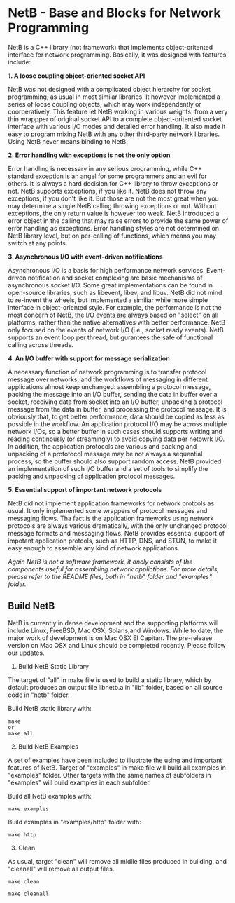 # NetB - Base and Blocks for Network Programming  

NetB is a C++ library (not framework) that implements object-oritented interface for network programming. Basically, it was designed with features include: 

**1. A loose coupling object-oriented socket API**         

NetB was not designed with a complicated object hierarchy for socket programming, as usual in most similar libraries. It however implemented a series of loose coupling objects, which may work independently or coorperatively. This feature let NetB working in various weights: from a very thin wrappper of original socket API to a complete object-oritented socket interface with various I/O modes and detailed error handling. It also made it easy to program mixing NetB with any other third-party network libraries. Using NetB never means binding to NetB. 

**2. Error handling with exceptions is not the only option**    

Error handling is necessary in any serious programming, while C++ standard exception is an angel for some programmers and an evil for others. It is always a hard decision for C++ library to throw exceptions or not. NetB supports exceptions, if you like it. NetB does not throw any exceptions, if you don't like it. But those are not the most great when you may determine a single NetB calling throwing exceptions or not. Without exceptions, the only return value is however too weak. NetB introduced a error object in the calling that may raise errors to provide the same power of error handling as exceptions. Error handling styles are not determined on NetB library level, but on per-calling of functions, which means you may switch at any points.  

**3. Asynchronous I/O with event-driven notifications**  

Asynchronous I/O is a basis for high performance network services. Event-driven notification and socket complexing are basic mechanisms of asynchronous socket I/O. Some great implementations can be found in open-source libraries, such as libevent, libev, and libuv. NetB did not mind to re-invent the wheels, but implemented a similiar while more simple interface in object-oriented style. For example, the performance is not the most concern of NetB, the I/O events are always based on "select" on all platforms, rather than the native alternatives with better performance. NetB only focused on the events of network I/O (i.e., socket ready events). NetB supports an event loop per thread, but gurantees the safe of functional calling across threads.   

**4. An I/O buffer with support for message serialization**   

A necessary function of network programming is to transfer protocol message over networks, and the workflows of messaging in different applications almost keep unchanged: assembling a protocol message, packing the message into an I/O buffer, sending the data in buffer over a socket, receiving data from socket into an I/O buffer, unpacking a protocol message from the data in buffer, and processing the protocol message. It is obviously that, to get better performance, data should be copied as less as possible in the workflow. An application protocol I/O may be across multiple network I/Os, so a better buffer in such cases should supports writing and reading continously (or streamingly) to avoid copying data per netowrk I/O. In addition, the application protocols are various and packing and unpacking of a prototocol message may be not always a sequential process, so the buffer should also support random access. NetB provided an implementation of such I/O buffer and a set of tools to simplify the packing and unpacking of application protocol messages.    

**5. Essential support of important network protocols**    

NetB did not implement application frameworks for network protcols as usual. It only implemented some wrappers of protocol messages and messaging flows. Tha fact is the application frameworks using network protocols are always various dramatically, with the only unchanged protocol message formats and messaging flows. NetB provides essential support of impotant application protcols, such as HTTP, DNS, and STUN, to make it easy enough to assemble any kind of network applications.  

*Again NetB is not a software framework, it oncly consists of the components useful for assembling network applictions. For more details, please refer to the README files, both in "netb" folder and "examples" folder.*  

## Build NetB

NetB is currently in dense development and the supporting platforms will include Linux, FreeBSD, Mac OSX, Solaris,and Windows. While to date, the major work of development is on Mac OSX EI Capitan. The pre-release version on Mac OSX and Linux should be completed recently. Please follow our updates. 

1. Build NetB Static Library

The target of "all" in make file is used to build a static library, which by default produces an output file libnetb.a in "lib" folder, based on all source code in "netb" folder.   

Build NetB static library with:  
```shell
make
or
make all  
```

2. Build NetB Examples  

A set of examples have been included to illustrate the using and important features of NetB. Target of "examples" in make file will build all examples in "examples" folder. Other targets with the same names of subfolders in "examples" will build examples in each subfolder. 

Build all NetB examples with:    
```shell
make examples
```

Build examples in "examples/http" folder with:  
```shell
make http  
```

3. Clean  

As usual, target "clean" will remove all midlle files produced in building, and "cleanall" will remove all output files. 

```shell
make clean
```

```shell
make cleanall
```
